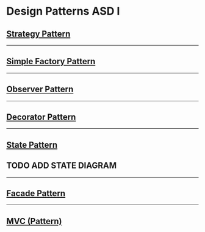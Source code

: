 # Design Patterns ASD I

## [Strategy Pattern](Strategy/strategy.md)

---

## [Simple Factory Pattern](SimpleFactory/simpleFactory.md)

---

## [Observer Pattern](Observer/observer.md)

---

## [Decorator Pattern](Decorator/decorator.md)

---

## [State Pattern](State/state.md)

## TODO ADD STATE DIAGRAM

---

## [Facade Pattern](Facade/facade.md)

---

## [MVC (Pattern)](MVC/mvc.md)
